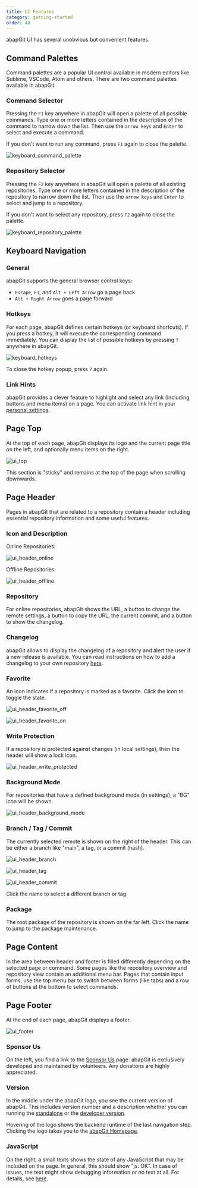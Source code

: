 ```yaml
---
title: UI Features
category: getting-started
order: 40
---
```


abapGit UI has several unobvious but convenient features.

## Command Palettes

Command palettes are a popular UI control available in modern editors like Sublime, VSCode, Atom and others. There are two command palettes available in abapGit.

### Command Selector

Pressing the `F1` key anywhere in abapGit will open a palette of all possible commands. Type one or more letters contained in the description of the command to narrow down the list. Then use the `arrow keys` and `Enter` to select and execute a command.

If you don't want to run any command, press `F1` again to close the palette.

![keyboard_command_palette](img/keyboard_command_palette.gif)

### Repository Selector

Pressing the `F2` key anywhere in abapGit will open a palette of all existing repositories. Type one or more letters contained in the description of the repository to narrow down the list. Then use the `arrow keys` and `Enter` to select and jump to a repository.

If you don't want to select any repository, press `F2` again to close the palette.

![keyboard_repository_palette](img/keyboard_repository_palette.png)

## Keyboard Navigation

### General

abapGit supports the general browser control keys:

- `Escape`, `F3`, and `Alt + Left Arrow` go a page back
- `Alt + Right Arrow` goes a page forward

### Hotkeys

For each page, abapGit defines certain hotkeys (or keyboard shortcuts). If you press a hotkey, it will execute the corresponding command immediately. You can display the list of possible hotkeys by pressing `?` anywhere in abapGit.

![keyboard_hotkeys](img/keyboard_hotkeys.png)

To close the hotkey popup, press `?` again.

### Link Hints

abapGit provides a clever feature to highlight and select any link (including buttons and menu items) on a page. You can activate link hint in your [personal settings](https://docs.abapgit.org/guide-settings-personal.html#interaction).

## Page Top

At the top of each page, abapGit displays its logo and the current page title on the left, and optionally menu items on the right.

![ui_top](img/ui_top.png)

This section is "sticky" and remains at the top of the page when scrolling downwards.

## Page Header

Pages in abapGit that are related to a repository contain a header including essential repository information and some useful features.

### Icon and Description

Online Repositories:

![ui_header_online](img/ui_header_online.png)

Offline Repositories:

![ui_header_offline](img/ui_header_offline.png)

### Repository 

For online repositories, abapGit shows the URL, a button to change the remote settings, a button to copy the URL, the current commit, and a button to show the changelog.

### Changelog

abapGit allows to display the changelog of a repository and alert the user if a new release is available. You can read instructions on how to add a changelog to your own repository [here](https://docs.abapgit.org/development/guide-changelog.html).

### Favorite

An icon indicates if a repository is marked as a favorite. Click the icon to toggle the state.

![ui_header_favorite_off](img/ui_header_favorite_off.png)

![ui_header_favorite_on](img/ui_header_favorite_on.png)

### Write Protection

If a repository is protected against changes (in local settings), then the header will show a lock icon.

![ui_header_write_protected](img/ui_header_write_protected.png)

### Background Mode

For repositories that have a defined background mode (in settings), a "BG" icon will be shown.

![ui_header_background_mode](img/ui_header_background_mode.png)

### Branch / Tag / Commit

The currently selected remote is shown on the right of the header. This can be either a branch like "main", a tag, or a commit (hash). 

![ui_header_branch](img/ui_header_branch.png)

![ui_header_tag](img/ui_header_tag.png)

![ui_header_commit](img/ui_header_commit.png)

Click the name to select a different branch or tag.

### Package

The root package of the repository is shown on the far left. Click the name to jump to the package maintenance. 

## Page Content

In the area between header and footer is filled differently depending on the selected page or command. Some pages like the repository overview and repository view contain an additional menu bar. Pages that contain input forms, use the top menu bar to switch between forms (like tabs) and a row of buttons at the bottom to select commands.

## Page Footer

At the end of each page, abapGit displays a footer.

![ui_footer](img/ui_footer.png)

### Sponsor Us

On the left, you find a link to the [Sponsor Us](https://abapgit.org/sponsor.html) page. abapGit is exclusively developed and maintained by volunteers. Any donations are highly appreciated.

### Version

In the middle under the abapGit logo, you see the current version of abapGit. This includes version number and a description whether you can running the [standalone](guide-install.html#install-standalone-version) or the [developer version](guide-install.html#install-developer-version).

Hovering of the logo shows the backend runtime of the last navigation step. Clicking the logo takes you to the [abapGit Homepage](https://abapgit.org/).

### JavaScript

On the right, a small texts shows the state of any JavaScript that may be included on the page. In general, this should show "js: OK". In case of issues, the text might show debugging information or no text at all. For details, see [here](https://docs.abapgit.org/development/developing-ui-js.html).
